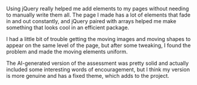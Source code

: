 Using jQuery really helped me add elements to my pages without needing to manually write them all. The page I made has a lot of elements that fade in and out constantly, and jQuery paired with arrays helped me make something that looks cool in an efficient package. 

I had a little bit of trouble getting the moving images and moving shapes to appear on the same level of the page, but after some tweaking, I found the problem and made the moving elements uniform. 

The AI-generated version of the assessment was pretty solid and actually included some interesting words of encouragement, but I think my version is more genuine and has a fixed theme, which adds to the project. 

